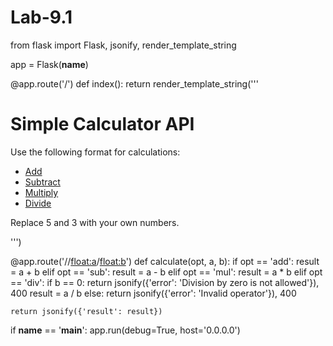 # Lab-9.1

from flask import Flask, jsonify, render_template_string
 
app = Flask(__name__)
 
@app.route('/')
def index():
    return render_template_string('''
        <h1>Simple Calculator API</h1>
        <p>Use the following format for calculations:</p>
        <ul>
            <li><a href="/add/5/3">Add</a></li>
            <li><a href="/sub/5/3">Subtract</a></li>
            <li><a href="/mul/5/3">Multiply</a></li>
            <li><a href="/div/5/3">Divide</a></li>
        </ul>
        <p>Replace 5 and 3 with your own numbers.</p>
    ''')
 
@app.route('/<opt>/<float:a>/<float:b>')
def calculate(opt, a, b):
    if opt == 'add':
        result = a + b
    elif opt == 'sub':
        result = a - b
    elif opt == 'mul':
        result = a * b
    elif opt == 'div':
        if b == 0:
            return jsonify({'error': 'Division by zero is not allowed'}), 400
        result = a / b
    else:
        return jsonify({'error': 'Invalid operator'}), 400
 
    return jsonify({'result': result})
 
if __name__ == '__main__':
    app.run(debug=True, host='0.0.0.0')
